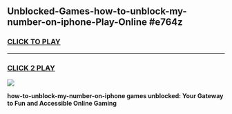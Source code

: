 
## Unblocked-Games-how-to-unblock-my-number-on-iphone-Play-Online #e764z
<h3>
<a href="https://news.freeplayer.one?title=how-to-unblock-my-number-on-iphone&ref=3">CLICK TO PLAY</a></h3>
<hr>

<h3>
<a href="https://news.freeplayer.one?title=how-to-unblock-my-number-on-iphone&ref=3">CLICK 2 PLAY</a>
  
</h3>

<a href="https://news.freeplayer.one?title=how-to-unblock-my-number-on-iphone&ref=3"><img src="https://clearcache.store/games.png"></a>


**how-to-unblock-my-number-on-iphone games unblocked: Your Gateway to Fun and Accessible Online Gaming**
